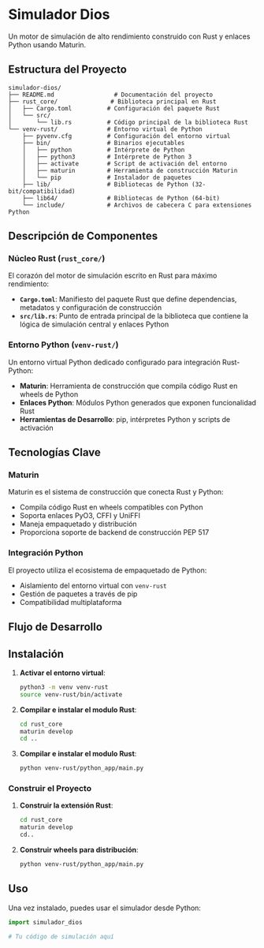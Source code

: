 # Simulador Dios

Un motor de simulación de alto rendimiento construido con Rust y enlaces Python usando Maturin.

## Estructura del Proyecto

```
simulador-dios/
├── README.md                 # Documentación del proyecto
├── rust_core/               # Biblioteca principal en Rust
│   ├── Cargo.toml          # Configuración del paquete Rust
│   └── src/
│       └── lib.rs          # Código principal de la biblioteca Rust
└── venv-rust/              # Entorno virtual de Python
    ├── pyvenv.cfg          # Configuración del entorno virtual
    ├── bin/                # Binarios ejecutables
    │   ├── python          # Intérprete de Python
    │   ├── python3         # Intérprete de Python 3
    │   ├── activate        # Script de activación del entorno
    │   ├── maturin         # Herramienta de construcción Maturin
    │   └── pip             # Instalador de paquetes
    ├── lib/                # Bibliotecas de Python (32-bit/compatibilidad)
    ├── lib64/              # Bibliotecas de Python (64-bit)
    └── include/            # Archivos de cabecera C para extensiones Python
```

## Descripción de Componentes

### Núcleo Rust (`rust_core/`)

El corazón del motor de simulación escrito en Rust para máximo rendimiento:

- **`Cargo.toml`**: Manifiesto del paquete Rust que define dependencias, metadatos y configuración de construcción
- **`src/lib.rs`**: Punto de entrada principal de la biblioteca que contiene la lógica de simulación central y enlaces Python

### Entorno Python (`venv-rust/`)

Un entorno virtual Python dedicado configurado para integración Rust-Python:

- **Maturin**: Herramienta de construcción que compila código Rust en wheels de Python
- **Enlaces Python**: Módulos Python generados que exponen funcionalidad Rust
- **Herramientas de Desarrollo**: pip, intérpretes Python y scripts de activación

## Tecnologías Clave

### Maturin
Maturin es el sistema de construcción que conecta Rust y Python:
- Compila código Rust en wheels compatibles con Python
- Soporta enlaces PyO3, CFFI y UniFFI
- Maneja empaquetado y distribución
- Proporciona soporte de backend de construcción PEP 517

### Integración Python
El proyecto utiliza el ecosistema de empaquetado de Python:
- Aislamiento del entorno virtual con `venv-rust`
- Gestión de paquetes a través de pip
- Compatibilidad multiplataforma

## Flujo de Desarrollo

## Instalación


1. **Activar el entorno virtual**:
   ```bash
   python3 -m venv venv-rust
   source venv-rust/bin/activate
   ```

2. **Compilar e instalar el modulo Rust**:
   ```bash
   cd rust_core
   maturin develop
   cd ..
   ```
3. **Compilar e instalar el modulo Rust**:
   ```bash
   python venv-rust/python_app/main.py
   ```


### Construir el Proyecto


1. **Construir la extensión Rust**:
   ```bash
   cd rust_core
   maturin develop
   cd..
   ```

2. **Construir wheels para distribución**:
   ```bash
   python venv-rust/python_app/main.py
   ```



## Uso

Una vez instalado, puedes usar el simulador desde Python:

```python
import simulador_dios

# Tu código de simulación aquí
```

